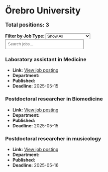 # Örebro University
<p style="font-size: 1.2em; font-weight: bold;">Total positions: 3</p>


<div id="filters" style="margin: 1em 0;">
  <label for="filterType"><strong>Filter by Job Type:</strong></label>
  <select id="filterType" style="margin-right: 1em;">
    <option value="">Show All</option>
    <option value="PhD">PhD</option>
    <option value="Postdoc/Researcher">Postdoc/Researcher</option>
    <option value="Lecturer/Professor">Lecturer/Professor</option>
    <option value="Research Engineer">Research Engineer</option>    
    <option value="Other">Other</option>
  </select>
  <input type="text" id="jobFilter" placeholder="Search jobs..." style="padding: 0.5em; width: 50%;">
</div>

<div id="jobList">
<div class="job" data-type="None" style="margin-bottom: 1.5em;">

</div>

<div class="job" data-type="Other" style="margin-bottom: 1.5em;">
<h3>Laboratory assistant in Medicine</h3>

- **Link:** [View job posting](https://www.oru.se/english/career/available-positions/job/?jid=20250115)
- **Department:** 
- **Published:** 
- **Deadline:** 2025-05-15

</div>

<div class="job" data-type="Postdoc/Researcher" style="margin-bottom: 1.5em;">
<h3>Postdoctoral researcher in Biomedicine</h3>

- **Link:** [View job posting](https://www.oru.se/english/career/available-positions/job/?jid=20250078)
- **Department:** 
- **Published:** 
- **Deadline:** 2025-05-15

</div>

<div class="job" data-type="Postdoc/Researcher" style="margin-bottom: 1.5em;">
<h3>Postdoctoral researcher in musicology</h3>

- **Link:** [View job posting](https://www.oru.se/english/career/available-positions/job/?jid=20250112)
- **Department:** 
- **Published:** 
- **Deadline:** 2025-05-16
</div></div>

<script>
document.addEventListener("DOMContentLoaded", function () {
  const typeSelect = document.getElementById('filterType');
  const textInput = document.getElementById('jobFilter');
  const jobBlocks = document.querySelectorAll('.job');

  function updateDisplay() {
    const selected = typeSelect.value.toLowerCase();
    const query = textInput.value.toLowerCase();

    jobBlocks.forEach(job => {
      const jobType = (job.dataset.type || "").toLowerCase();
      const matchesType = !selected || jobType === selected;
      const matchesQuery = job.textContent.toLowerCase().includes(query);
      job.style.display = (matchesType && matchesQuery) ? '' : 'none';
    });
  }

  typeSelect.addEventListener('change', updateDisplay);
  textInput.addEventListener('input', updateDisplay);
});
</script>
